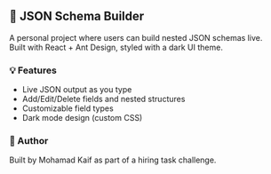 ## 🤖 JSON Schema Builder

A personal project where users can build nested JSON schemas live.  
Built with React + Ant Design, styled with a dark UI theme.

### 💡 Features
- Live JSON output as you type
- Add/Edit/Delete fields and nested structures
- Customizable field types
- Dark mode design (custom CSS)

### 🚀 Author
Built by Mohamad Kaif as part of a hiring task challenge.

